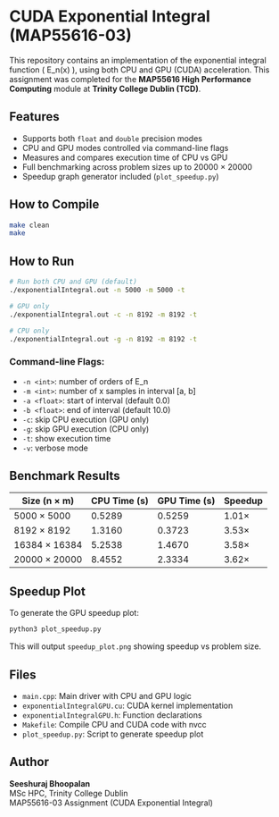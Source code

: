 # CUDA Exponential Integral (MAP55616-03)

This repository contains an implementation of the exponential integral function \( E_n(x) \), using both CPU and GPU (CUDA) acceleration. This assignment was completed for the **MAP55616 High Performance Computing** module at **Trinity College Dublin (TCD)**.

## Features
- Supports both `float` and `double` precision modes
- CPU and GPU modes controlled via command-line flags
- Measures and compares execution time of CPU vs GPU
- Full benchmarking across problem sizes up to 20000 × 20000
- Speedup graph generator included (`plot_speedup.py`)

## How to Compile
```bash
make clean
make
```

## How to Run
```bash
# Run both CPU and GPU (default)
./exponentialIntegral.out -n 5000 -m 5000 -t

# GPU only
./exponentialIntegral.out -c -n 8192 -m 8192 -t

# CPU only
./exponentialIntegral.out -g -n 8192 -m 8192 -t
```

### Command-line Flags:
- `-n <int>`: number of orders of E_n
- `-m <int>`: number of x samples in interval [a, b]
- `-a <float>`: start of interval (default 0.0)
- `-b <float>`: end of interval (default 10.0)
- `-c`: skip CPU execution (GPU only)
- `-g`: skip GPU execution (CPU only)
- `-t`: show execution time
- `-v`: verbose mode

## Benchmark Results
| Size (n × m)     | CPU Time (s) | GPU Time (s) | Speedup |
|------------------|--------------|--------------|---------|
| 5000 × 5000      | 0.5289       | 0.5259       | 1.01×   |
| 8192 × 8192      | 1.3160       | 0.3723       | 3.53×   |
| 16384 × 16384    | 5.2538       | 1.4670       | 3.58×   |
| 20000 × 20000    | 8.4552       | 2.3334       | 3.62×   |

## Speedup Plot
To generate the GPU speedup plot:
```bash
python3 plot_speedup.py
```

This will output `speedup_plot.png` showing speedup vs problem size.

## Files
- `main.cpp`: Main driver with CPU and GPU logic
- `exponentialIntegralGPU.cu`: CUDA kernel implementation
- `exponentialIntegralGPU.h`: Function declarations
- `Makefile`: Compile CPU and CUDA code with nvcc
- `plot_speedup.py`: Script to generate speedup plot

## Author
**Seeshuraj Bhoopalan**  
MSc HPC, Trinity College Dublin  
MAP55616-03 Assignment (CUDA Exponential Integral)
